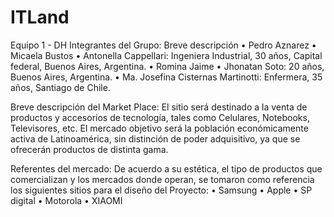 # ITLand
Equipo 1 - DH
Integrantes del Grupo: Breve descripción
•	Pedro Aznarez
•	Micaela Bustos
•	Antonella Cappellari: Ingeniera Industrial, 30 años, Capital federal, Buenos Aires, Argentina.
•	Romina Jaime
•	Jhonatan Soto: 20 años, Buenos Aires, Argentina.
•	Ma. Josefina Cisternas Martinotti: Enfermera, 35 años, Santiago de Chile.

Breve descripción del Market Place:
El sitio será destinado a la venta de productos y accesorios de tecnología, tales como Celulares, Notebooks, Televisores, etc. El mercado objetivo será la población económicamente activa de Latinoamérica, sin distinción de poder adquisitivo, ya que se ofrecerán productos de distinta gama. 

Referentes del mercado: De acuerdo a su estética, el tipo de productos que comercializan y los mercados donde operan, se tomaron como referencia los siguientes sitios para el diseño del Proyecto:
•	Samsung
•	Apple
•	SP digital
•	Motorola
•	XIAOMI
